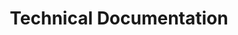 ---
title: "Technical Documentation"
keywords: homepage
sidebar: 
permalink: index.html
summary: Welcome to the TDD for JEFF-3!
---
